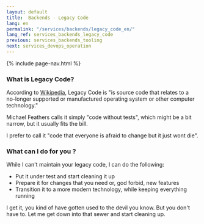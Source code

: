 ```yaml
---
layout: default
title:  Backends - Legacy Code
lang: en
permalink: "/services/backends/legacy_code_en/"
lang_ref: services_backends_legacy_code
previous: services_backends_tooling
next: services_devops_operation
---
```

{% include page-nav.html %}

### What is Legacy Code?

According to [Wikipedia](https://en.wikipedia.org/wiki/Legacy_code), Legacy Code is "is source code that relates to a no-longer supported or manufactured operating system or other computer technology."

Michael Feathers calls it simply "code without tests", which might be a bit narrow, but it usually fits the bill.

I prefer to call it "code that everyone is afraid to change but it just wont die".

### What can I do for you ?
While I can't maintain your legacy code, I can do the following:
- Put it under test and start cleaning it up
- Prepare it for changes that you need or, god forbid, new features
- Transition it to a more modern technology, while keeping everything running

I get it, you kind of have gotten used to the devil you know. But you don't have to. Let me get down into that sewer and start cleaning up.
